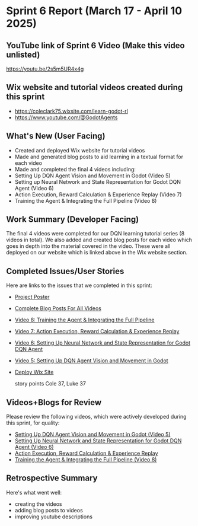 # Sprint 6 Report (March 17 - April 10 2025)

## YouTube link of Sprint 6 Video (Make this video unlisted)

https://youtu.be/2s5m5UR4x4g

## Wix website and tutorial videos created during this sprint
* https://coleclark75.wixsite.com/learn-godot-rl
* https://www.youtube.com/@GodotAgents

## What's New (User Facing)
* Created and deployed Wix website for tutorial videos
* Made and generated blog posts to aid learning in a textual format for each video
* Made and completed the final 4 videos including:
*   Setting Up DQN Agent Vision and Movement in Godot (Video 5)
*   Setting up Neural Network and State Representation for Godot DQN Agent (Video 6)
*   Action Execution, Reward Calculation & Experience Replay (Video 7)
*   Training the Agent & Integrating the Full Pipeline (Video 8)

## Work Summary (Developer Facing)
The final 4 videos were completed for our DQN learning tutorial series (8 videos in total). We also added and created blog posts for each video which goes in depth into the material covered in the video. These were all deployed on our website which is linked above in the Wix website section.

## Completed Issues/User Stories
Here are links to the issues that we completed in this sprint:
* [Project Poster](https://github.com/luwke1/godot-agents/issues/59)
* [Complete Blog Posts For All Videos](https://github.com/luwke1/godot-agents/issues/71)
* [Video 8: Training the Agent & Integrating the Full Pipeline](https://github.com/luwke1/godot-agents/issues/70)
* [Video 7: Action Execution, Reward Calculation & Experience Replay](https://github.com/luwke1/godot-agents/issues/69)
* [Video 6: Setting Up Neural Network and State Representation for Godot DQN Agent](https://github.com/luwke1/godot-agents/issues/68)
* [Video 5: Setting Up DQN Agent Vision and Movement in Godot](https://github.com/luwke1/godot-agents/issues/67)
* [Deploy Wix Site](https://github.com/luwke1/godot-agents/issues/72)

  story points Cole 37, Luke 37
  
## Videos+Blogs for Review
Please review the following videos, which were actively developed during this
sprint, for quality:
* [Setting Up DQN Agent Vision and Movement in Godot (Video 5)](https://coleclark75.wixsite.com/learn-godot-rl/post/video-5-setting-up-dqn-agent-vision-and-movement-in-godot)
* [Setting Up Neural Network and State Representation for Godot DQN Agent (Video 6)](https://coleclark75.wixsite.com/learn-godot-rl/post/video-6-setting-up-neural-network-and-state-representation-for-godot-dqn-agent)
* [Action Execution, Reward Calculation & Experience Replay](https://coleclark75.wixsite.com/learn-godot-rl/post/action-execution-reward-calculation-experience-replay)
* [Training the Agent & Integrating the Full Pipeline (Video 8)](https://coleclark75.wixsite.com/learn-godot-rl/post/training-the-agent-integrating-the-full-pipeline)


## Retrospective Summary
Here's what went well:
* creating the videos
* adding blog posts to videos
* improving youtube descriptions
